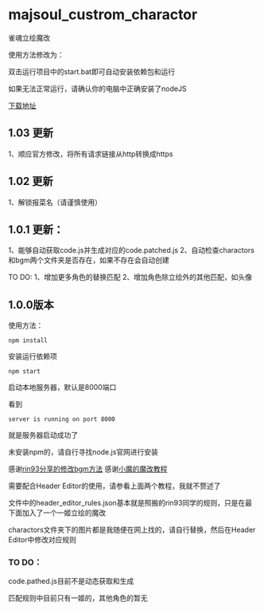 # majsoul_custrom_charactor
雀魂立绘魔改

使用方法修改为：

双击运行项目中的start.bat即可自动安装依赖包和运行

如果无法正常运行，请确认你的电脑中正确安装了nodeJS

[下载地址](http://nodejs.cn/download/)

## 1.03 更新
1、顺应官方修改，将所有请求链接从http转换成https

## 1.02 更新
1、解锁报菜名（请谨慎使用）

## 1.0.1 更新：

1、能够自动获取code.js并生成对应的code.patched.js
2、自动检查charactors和bgm两个文件夹是否存在，如果不存在会自动创建

TO DO:
1、增加更多角色的替换匹配
2、增加角色除立绘外的其他匹配，如头像

## 1.0.0版本

使用方法：

`npm install 
`

安装运行依赖项

`npm start`

启动本地服务器，默认是8000端口

看到

`server is running on port 8000`

就是服务器启动成功了

未安装npm的，请自行寻找node.js官网进行安装

感谢[rin93分享的修改bgm方法](https://github.com/rin93/majsoul_custom_bgm)
感谢[小魔的魔改教程](https://lietxia.github.io/#index.md)

需要配合Header Editor的使用，请参看上面两个教程，我就不赘述了

文件中的header_editor_rules.json基本就是照搬的rin93同学的规则，只是在最下面加入了一个一姬立绘的魔改

charactors文件夹下的图片都是我随便在网上找的，请自行替换，然后在Header Editor中修改对应规则

### TO DO：
code.pathed.js目前不是动态获取和生成

匹配规则中目前只有一姬的，其他角色的暂无
